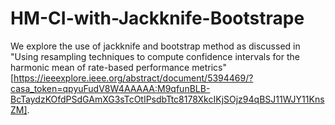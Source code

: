 # HM-CI-with-Jackknife-Bootstrape
We explore the use of jackknife and bootstrap method as discussed in "Using resampling techniques to compute confidence intervals for the harmonic mean of rate-based performance metrics" [https://ieeexplore.ieee.org/abstract/document/5394469/?casa_token=qpyuFudV8W4AAAAA:M9qfunBLB-BcTaydzKOfdPSdGAmXG3sTcOtIPsdbTtc8178XkcIKjSOjz94qBSJ11WJY11KnsZM].
